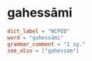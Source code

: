 # gahessāmi

``` toml
dict_label = "NCPED"
word = "gahessāmi"
grammar_comment = "1 sg."
see_also = ["gahessaṃ"]
```

